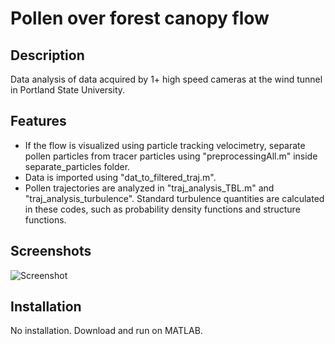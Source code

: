 # Pollen over forest canopy flow

## Description
Data analysis of data acquired by 1+ high speed cameras at the wind tunnel in Portland State University. 

## Features
- If the flow is visualized using particle tracking velocimetry, separate pollen particles from tracer particles using "preprocessingAll.m" inside separate_particles folder.  
- Data is imported using "dat_to_filtered_traj.m".
- Pollen trajectories are analyzed in "traj_analysis_TBL.m" and "traj_analysis_turbulence". Standard turbulence quantities are calculated in these codes, such as probability density functions and structure functions.
 
## Screenshots
![Screenshot](link_to_screenshot)

## Installation
No installation. Download and run on MATLAB.
